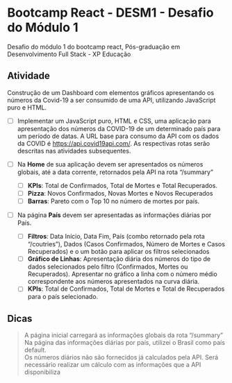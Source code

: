 # Bootcamp React - DESM1 - Desafio do Módulo 1

Desafio do módulo 1 do bootcamp react, Pós-graduação em Desenvolvimento Full Stack - XP Educação

## Atividade

Construção de um Dashboard com elementos gráficos apresentando os números da Covid-19 a ser consumido de uma API, utilizando JavaScript puro e HTML.

- [ ] Implementar um JavaScript puro, HTML e CSS, uma aplicação para apresentação dos números da COVID-19 de um determinado país para um período de datas. A URL base para consumo da API com os dados da COVID é https://api.covid19api.com/. As respectivas rotas serão descritas nas atividades subsequentes.

- [ ] Na **Home** de sua aplicação devem ser apresentados os números globais, até a data corrente, retornados pela API na rota “/summary”

  - [ ] **KPIs**: Total de Confirmados, Total de Mortes e Total Recuperados.
  - [ ] **Pizza**: Novos Confirmados, Novas Mortes e Novos Recuperados
  - [ ] **Barras**: Pareto com o Top 10 no número de mortes por país.

- [ ] Na página **País** devem ser apresentadas as informações diárias por País.

  - [ ] **Filtros**: Data Início, Data Fim, País (combo retornado pela rota “/coutries”), Dados (Casos Confirmados, Número de Mortes e Casos Recuperados) e o um botão para aplicar os filtros selecionados
  - [ ] **Gráfico de Linhas**: Apresentação diária dos números do tipo de dados selecionados pelo filtro (Confirmados, Mortes ou Recuperados). Apresentar no gráfico a linha com o número médio correspondente aos números apresentados na curva diária.
  - [ ] **KPIs**: Total de Confirmados, Total de Mortes e Total de Recuperados para o país selecionado.

## Dicas

> A página inicial carregará as informações globais da rota “/summary”  
> Na página das informações diárias por país, utilizei o Brasil como país default.  
> Os números diários não são fornecidos já calculados pela API. Será necessário realizar um cálculo com as informações que a API disponibiliza
